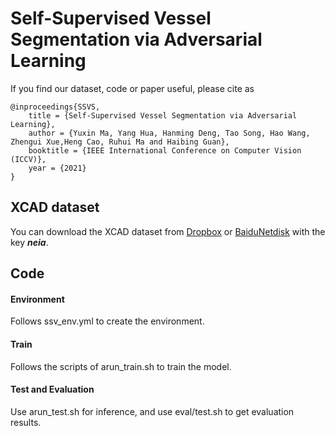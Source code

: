 # Self-Supervised Vessel Segmentation via Adversarial Learning

If you find our dataset, code or paper useful, please cite as

    @inproceedings{SSVS,
        title = {Self-Supervised Vessel Segmentation via Adversarial Learning},
        author = {Yuxin Ma, Yang Hua, Hanming Deng, Tao Song, Hao Wang, Zhengui Xue,Heng Cao, Ruhui Ma and Haibing Guan},
        booktitle = {IEEE International Conference on Computer Vision (ICCV)},
        year = {2021}
    }

## XCAD dataset
You can download the XCAD dataset from [Dropbox](https://www.dropbox.com/s/z0lk5oz6gt9mgd2/XCAD.zip?dl=0) or [BaiduNetdisk](https://pan.baidu.com/s/1C9d9_92TSDBGBfagatTpoA) with the key ___neia___.

## Code
#### Environment
Follows ssv_env.yml to create the environment.
#### Train
Follows the scripts of arun_train.sh to train the model.
#### Test and Evaluation
Use arun_test.sh for inference, and use eval/test.sh to get evaluation results.





